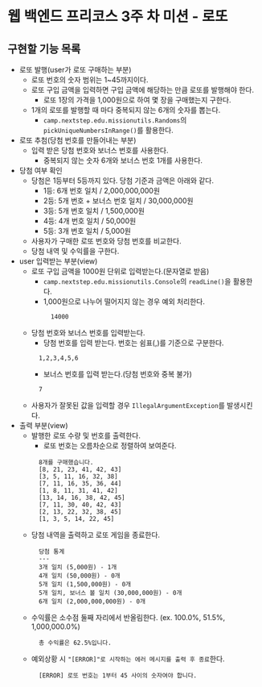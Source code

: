 # 웹 백엔드 프리코스 3주 차 미션 - 로또

## 구현할 기능 목록
- 로또 발행(user가 로또 구매하는 부분)
  - 로또 번호의 숫자 범위는 1~45까지이다.
  - 로또 구입 금액을 입력하면 구입 금액에 해당하는 만큼 로또를 발행해야 한다.
    - 로또 1장의 가격을 1,000원으로 하여 몇 장을 구매했는지 구한다.
  - 1개의 로또를 발행할 때 마다 중복되지 않는 6개의 숫자를 뽑는다.
    - `camp.nextstep.edu.missionutils.Randoms`의 `pickUniqueNumbersInRange()`를 활용한다.
- 로또 추첨(당첨 번호를 만들어내는 부분)
  - 입력 받은 당첨 번호와 보너스 번호를 사용한다.
    - 중복되지 않는 숫자 6개와 보너스 번호 1개를 사용한다.
- 당첨 여부 확인
  - 당첨은 1등부터 5등까지 있다. 당첨 기준과 금액은 아래와 같다.
    - 1등: 6개 번호 일치 / 2,000,000,000원
    - 2등: 5개 번호 + 보너스 번호 일치 / 30,000,000원
    - 3등: 5개 번호 일치 / 1,500,000원
    - 4등: 4개 번호 일치 / 50,000원
    - 5등: 3개 번호 일치 / 5,000원
  - 사용자가 구매한 로또 번호와 당첨 번호를 비교한다.
  - 당첨 내역 및 수익률을 구한다.
- user 입력받는 부분(view)
  - 로또 구입 금액을 1000원 단위로 입력받는다.(문자열로 받음)
    - `camp.nextstep.edu.missionutils.Console`의 `readLine()`을 활용한다.
    - 1,000원으로 나누어 떨어지지 않는 경우 예외 처리한다.
      ```text
        14000
      ```
  - 당첨 번호와 보너스 번호를 입력받는다.
    - 당첨 번호를 입력 받는다. 번호는 쉼표(,)를 기준으로 구분한다.
    ```text
      1,2,3,4,5,6
    ```
    - 보너스 번호를 입력 받는다.(당첨 번호와 중복 불가)
    ```text
      7
    ```
  - 사용자가 잘못된 값을 입력할 경우 `IllegalArgumentException`를 발생시킨다.
- 출력 부분(view)
  - 발행한 로또 수량 및 번호를 출력한다.
    - 로또 번호는 오름차순으로 정렬하여 보여준다.
    ```text
      8개를 구매했습니다.
      [8, 21, 23, 41, 42, 43]
      [3, 5, 11, 16, 32, 38] 
      [7, 11, 16, 35, 36, 44] 
      [1, 8, 11, 31, 41, 42] 
      [13, 14, 16, 38, 42, 45] 
      [7, 11, 30, 40, 42, 43] 
      [2, 13, 22, 32, 38, 45] 
      [1, 3, 5, 14, 22, 45]
    ```
  - 당첨 내역을 출력하고 로또 게임을 종료한다.
    ```text
      당첨 통계
      ---
      3개 일치 (5,000원) - 1개
      4개 일치 (50,000원) - 0개
      5개 일치 (1,500,000원) - 0개
      5개 일치, 보너스 볼 일치 (30,000,000원) - 0개
      6개 일치 (2,000,000,000원) - 0개
    ```
  - 수익률은 소수점 둘째 자리에서 반올림한다. (ex. 100.0%, 51.5%, 1,000,000.0%)
    ```text
      총 수익률은 62.5%입니다.
    ```
  - 예외상황 시 `"[ERROR]"로 시작하는 에러 메시지를 출력 후 종료`한다.
    ```text
      [ERROR] 로또 번호는 1부터 45 사이의 숫자여야 합니다.
    ```
  